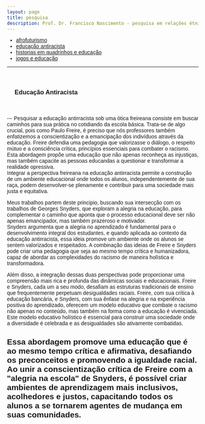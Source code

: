 ```yaml
---
layout: page
title: pesquisa
description: Prof. Dr. Francisco Nascimento - pesquisa em relações étnico-raciais e afrofuturismo ensino de ciências e educação Histórias em Quadrinhos de Super-Heróis e Impacto Cultural no Ensino de Ciências no Ensino de Física Jogos de RPG e Educação e Ensino de Ciências e Ensino de Física
---
```

<html lang="pt-BR">
<head>
    <meta charset="UTF-8">
    <meta name="viewport" content="width=device-width, initial-scale=1.0">
    <title>Menu de Navegação</title>
    <style>
        body {
            font-family: Arial, sans-serif;
        }
        .menu {
            background-color: #333;
            overflow: hidden;
        }
        .menu a {
            float: left;
            display: block;
            color: white;
            text-align: center;
            padding: 14px 16px;
            text-decoration: none;
        }
        .menu a:hover {
            background-color: #ddd;
            color: black;
        }
        .content {
            padding: 20px;
        }
    </style>
</head>
<body>

<div class="navbar">
  <div class="navbar-inner">
      <ul class="nav">
          <li><a href= "/pages/pesquisa_afro.html">afrofuturismo</a></li>
          <li><a href= "/pages/pesquisa_edu.html">educação antiracista</a></li>
          <li><a href= "/pages/pesquisa_hq.html">historias em quadrinhos e educação</a></li>
            <li><a href= "/pages/pesquisa_jogos.html">jogos e educação</a></li>
      </ul>
  </div>
</div>
<p>
<p>

---
<p>
    <div class="content">
    <h3 id="antiracista">Educação Antiracista</h3>
</div>
<p>
---
Pesquisar a educação antirracista sob uma ótica freireana consiste em buscar caminhos para sua prática no cotidiando da escola básica. Trata-se de algo crucial, pois  como Paulo Freire, é preciso que nós professores também enfatizemos a conscientização e a emancipação dos indivíduos através da educação. Freire defendia uma pedagogia que valorizasse o diálogo, o respeito mútuo e a consciência crítica, princípios essenciais para combater o racismo. Esta abordagem propõe uma educação que não apenas reconheça as injustiças, mas também capacite as pessoas educandas a questionar e transformar a realidade opressiva.<br /> Integrar a perspectiva freireana na educação antirracista permite a construção de um ambiente educacional onde todos os alunos, independentemente de sua raça, podem desenvolver-se plenamente e contribuir para uma sociedade mais justa e equitativa.<br />

Meus trabalhos partem deste principio, buscando sua intersecção com os trabalhos de Georges Snyders, que exploram a alegria na educação, para complementar o caminho que  aponta que o processo educacional deve ser não apenas emancipador, mas também prazeroso e motivador.<br /> Snyders argumenta que a alegria no aprendizado é fundamental para o desenvolvimento integral dos estudantes, e quando aplicada ao contexto da educação antirracista, essa ideia promove um ambiente onde os alunos se sentem valorizados e respeitados. A combinação das ideias de Freire e Snyders pode criar uma pedagogia que seja ao mesmo tempo crítica e humanizadora, capaz de abordar as complexidades do racismo de maneira holística e transformadora.<br />

Além disso, a integração dessas duas perspectivas pode proporcionar uma compreensão mais rica e profunda das dinâmicas sociais e educacionais. Freire e Snyders, cada um a seu modo, desafiam as estruturas tradicionais de ensino que frequentemente perpetuam desigualdades raciais. Freire, com sua crítica à educação bancária, e Snyders, com sua ênfase na alegria e na experiência positiva do aprendizado, oferecem um modelo educativo que combate o racismo não apenas no conteúdo, mas também na forma como a educação é vivenciada. Este modelo educativo holístico é essencial para construir uma sociedade onde a diversidade é celebrada e as desigualdades são ativamente combatidas.<br />

 Essa abordagem promove uma educação que é ao mesmo tempo crítica e afirmativa, desafiando os preconceitos e promovendo a igualdade racial. Ao unir a conscientização crítica de Freire com a "alegria na escola" de Snyders, é possível criar ambientes de aprendizagem mais inclusivos, acolhedores e justos, capacitando todos os alunos a se tornarem agentes de mudança em suas comunidades.
---
